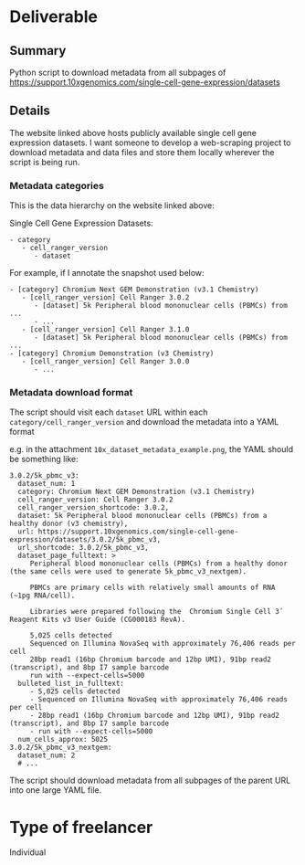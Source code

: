 # Deliverable

## Summary

Python script to download metadata from all subpages of https://support.10xgenomics.com/single-cell-gene-expression/datasets

## Details

The website linked above hosts publicly available single cell gene expression datasets. I want someone to develop a web-scraping project to download metadata and data files and store them locally wherever the script is being run. 

### Metadata categories

This is the data hierarchy on the website linked above:

Single Cell Gene Expression Datasets:

```
- category
   - cell_ranger_version
      - dataset
```

For example, if I annotate the snapshot used below:

```
- [category] Chromium Next GEM Demonstration (v3.1 Chemistry)
   - [cell_ranger_version] Cell Ranger 3.0.2
      - [dataset] 5k Peripheral blood mononuclear cells (PBMCs) from ...
      - ...
   - [cell_ranger_version] Cell Ranger 3.1.0
      - [dataset] 5k Peripheral blood mononuclear cells (PBMCs) from ...
- [category] Chromium Demonstration (v3 Chemistry)
   - [cell_ranger_version] Cell Ranger 3.0.0
      - ...
```

### Metadata download format

The script should visit each `dataset` URL within each `category/cell_ranger_version` and download the metadata into a YAML format

e.g. in the attachment `10x_dataset_metadata_example.png`, the YAML should be something like:

```
3.0.2/5k_pbmc_v3: 
  dataset_num: 1
  category: Chromium Next GEM Demonstration (v3.1 Chemistry)
  cell_ranger_version: Cell Ranger 3.0.2
  cell_ranger_version_shortcode: 3.0.2,
  dataset: 5k Peripheral blood mononuclear cells (PBMCs) from a healthy donor (v3 chemistry),
  url: https://support.10xgenomics.com/single-cell-gene-expression/datasets/3.0.2/5k_pbmc_v3,
  url_shortcode: 3.0.2/5k_pbmc_v3,
  dataset_page_fulltext: >
     Peripheral blood mononuclear cells (PBMCs) from a healthy donor (the same cells were used to generate 5k_pbmc_v3_nextgem).

     PBMCs are primary cells with relatively small amounts of RNA (~1pg RNA/cell).

     Libraries were prepared following the  Chromium Single Cell 3ʹ Reagent Kits v3 User Guide (CG000183 RevA).

     5,025 cells detected
     Sequenced on Illumina NovaSeq with approximately 76,406 reads per cell
     28bp read1 (16bp Chromium barcode and 12bp UMI), 91bp read2 (transcript), and 8bp I7 sample barcode
     run with --expect-cells=5000
  bulleted_list_in_fulltext:
     - 5,025 cells detected
     - Sequenced on Illumina NovaSeq with approximately 76,406 reads per cell
     - 28bp read1 (16bp Chromium barcode and 12bp UMI), 91bp read2 (transcript), and 8bp I7 sample barcode
     - run with --expect-cells=5000
  num_cells_approx: 5025
3.0.2/5k_pbmc_v3_nextgem: 
  dataset_num: 2
  # ...
```

The script should download metadata from all subpages of the parent URL into one large YAML file.


# Type of freelancer

Individual
